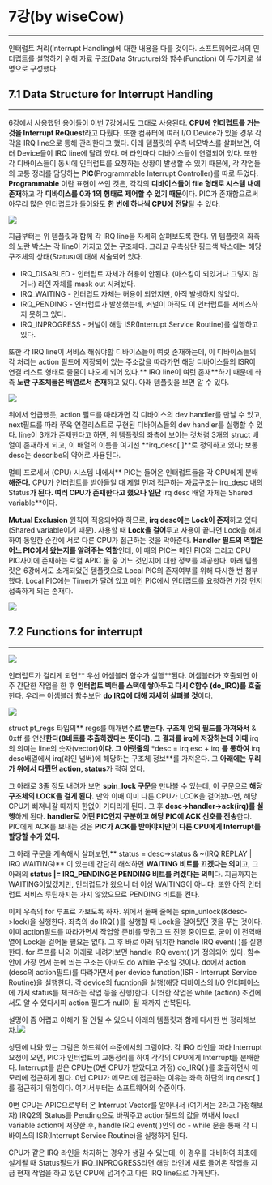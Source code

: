 # 7강\(by wiseCow\)

---

인터럽트 처리\(Interrupt Handling\)에 대한 내용을 다룰 것이다. 소프트웨어로서의 인터럽트를 설명하기 위해 자료 구조\(Data Structure\)와 함수\(Function\) 이 두가지로 설명으로 구성했다.

## 7.1 Data Structure for Interrupt Handling

---

6강에서 사용했던 용어들이 이번 7강에서도 그대로 사용된다. **CPU에 인터럽트를 거는 것을 Interrupt ReQuest**라고 다뤘다. 또한 컴퓨터에 여러 I/O Device가 있을 경우 각각을 IRQ line으로 통해 관리한다고 했다. 아래 템플릿의 우측 네모박스를 살펴보면, 여러 Device들이 IRQ line에 달려 있다. 매 라인마다 디바이스들이 연결되어 있다. 또한 각 디바이스들이 동시에 인터럽트를 요청하는 상황이 발생할 수 있기 때문에, 각 작업들의 교통 정리를 담당하는 **PIC**\(Programmable Interrupt Controller\)를 따로 두었다. **Programmable** 이란 표현이 쓰인 것은, 각각의 **디바이스들이 file 형태로 시스템 내에 존재**하고 각 **디바이스를 0과 1의 형태로 제어할 수 있기 때문**이다. PIC가 존재함으로써 아무리 많은 인터럽트가 들어와도 **한 번에 하나씩 CPU에 전달**될 수 있다.

![](/images/lk_0701.PNG)

지금부터는 위 템플릿과 함께 각 IRQ line을 자세히 살펴보도록 한다. 위 템플릿의 좌측의 노란 박스는 각 line이 가지고 있는 구조체다. 그리고 우측상단 핑크색 박스에는 해당 구조체의 상태\(Status\)에 대해 서술되어 있다.

* IRQ\_DISABLED - 인터럽트 자체가 허용이 안된다. \(마스킹이 되있거나 그렇지 않거나\) 라인 자체를 mask out 시켜놨다.
* IRQ\_WAITING - 인터럽트 자체는 허용이 되었지만, 아직 발생하지 않았다.
* IRQ\_PENDING - 인터럽트가 발생했는데, 커널이 아직도 이 인터럽트를 서비스하지 못하고 있다.
* IRQ\_INPROGRESS - 커널이 해당 ISR\(Interrupt Service Routine\)를 실행하고 있다.

또한 각 IRQ line이 서비스 해줘야할 디바이스들이 여럿 존재하는데, 이 디바이스들의 각 처리는 action 필드에 저장되어 있는 주소값을 따라가면 해당 디바이스들의 ISR이 연결 리스트 형태로 줄줄이 나오게 되어 있다.** IRQ line이 여럿 존재**하기 때문에 좌측 **노란 구조체들은 배열로서 존재**하고 있다. 아래 템플릿을 보면 알 수 있다.

![](/images/lk_0702.PNG)

위에서 언급했듯, action 필드를 따라가면 각 디바이스의 dev handler를 만날 수 있고, next필드를 따라 쭈욱 연결리스트로 구현된 디바이스들의 dev handler를 실행할 수 있다. line이 3개가 존재한다고 하면, 위 템플릿의 좌측에 보이는 것처럼 3개의 struct 배열이 존재하게 되고, 이 배열의 이름을 여기선 **irq\_desc\[ \]**로 정의하고 있다; 보통 desc는 describe의 약어로 사용된다.

멀티 프로세서 \(CPU\) 시스템 내에서** PIC는 들어온 인터럽트들을 각 CPU에게 분배**해준다.** CPU가 인터럽트를 받아들일 때 제일 먼저 접근하는 자료구조는 irq\_desc 내의 Status**가 된다. 여러 CPU가 존재한다고 했으나 일단** irq desc 배열 자체는 Shared variable**이다.

**Mutual Exclusion** 원칙이 적용되어야 하므로, **irq desc에는 Lock이 존재**하고 있다\(Shared variable이기 때문\). 사용할 때 **Lock을 걸어**두고 사용이 끝나면 Lock을 해제하여 동일한 순간에 서로 다른 CPU가 접근하는 것을 막아준다. **Handler 필드의 역할은 어느 PIC에서 왔는지를 알려주는 역할**인데, 이 때의 PIC는 메인 PIC와 그리고 CPU PIC사이에 존재하는 로컬 APIC 둘 중 어느 것인지에 대한 정보를 제공한다. 아래 템플릿은 6강에서도 소개되었던 템플릿으로 Local PIC의 존재여부를 위해 다시한 번 첨부했다. Local PIC에는 Timer가 달려 있고 메인 PIC에서 인터럽트를 요청하면 가장 먼저 접촉하게 되는 존재다.

![](/images/lk_0703.PNG)

## 7.2 Functions for interrupt

---

![](/images/lk_0704.PNG)

인터럽트가 걸리게 되면** 우선 어셈블러 함수가 실행**된다. 어셈블러가 호출되면 아주 간단한 작업을 한 후 **인터럽트 벡터를 스택에 쌓아두고 다시 C함수 \(do\_IRQ\)를 호출**한다. 우리는 어셈블러 함수보단 **do IRQ에 대해 자세히 살펴볼 것**이다.

![](/images/lk_0705.PNG)

struct pt\_regs 타입의** regs를 매개변수**로 받는다. 구조체 안의 필드를 가져와서** & 0xff 를 연산**한다\(**8비트를 추출하겠다는 뜻**이다\). 그 결과를 irq에 저장하는데 이때** irq의 의미는 line의 숫자\(vector\)**이다. 그 아랫줄의** \*desc = irq esc + irq **를 통하여** irq desc배열에서 irq\(라인 넘버\)에 해당하는 구조체 정보**를 가져온다. 그 **아래에는 우리가 위에서 다뤘던 action, status**가 적혀 있다.

그 아래로 3줄 정도 내려가 보면 **spin\_lock 구문**을 만나볼 수 있는데, 이 구문으로 **해당 구조체의 LOCK을 걸게 된다.** 만약 이때 이미 다른 CPU가 LCOK을 걸어놨다면, 해당 CPU가 빠져나갈 때까지 한없이 기다리게 된다. 그 후 **desc-&gt;handler-&gt;ack\(irq\)를 실행**하게 된다. **handler로 어떤 PIC인지 구분하고 해당 PIC에 ACK 신호를 전송**한다. PIC에게 ACK를 보내는 것은 **PIC가 ACK를 받아야지만이 다른 CPU에게 Interrupt를 할당할 수가 있다.**

그 아래 구문을 계속해서 살펴보면,** status = desc-&gt;status & ~\(IRQ REPLAY \| IRQ WAITING\)** 이 있는데 간단히 해석하면 **WAITING 비트를 끄겠다는 의미**고, 그 아래의 **status \|= IRQ\_PENDING은 PENDING 비트를 켜겠다는 의미**다. 지금까지는 WAITING이었겠지만, 인터럽트가 왔으니 더 이상 WAITING이 아니다. 또한 아직 인터럽트 서비스 루틴까지는 가지 않았으므로 PENDING 비트를 켠다.

이제 우측의 for 루프로 가보도록 하자. 위에서 둘째 줄에는 spin\_unlock\(&desc-&gt;lock\)을 실행한다. 좌측의 do IRQ\( \)를 실행할 때 Lock을 걸어뒀던 것을 푸는 것이다. 이미 action필드를 따라가면서 작업할 준비를 맞췄고 또 진행 중이므로, 굳이 이 전역배열에 Lock을 걸어둘 필요는 없다. 그 후 바로 아래 위치한 handle IRQ event\( \)를 실행한다. for 루프를 나와 아래로 내려가보면 handle IRQ event\( \)가 정의되어 있다. 함수 안에 가장 먼저 눈에 띄는 구조는 아마도 do while 구조일 것이다. do에서 action \(desc의 action필드\)를 따라가면서 per device function\(ISR - Interrupt Service Routine\)을 실행한다. 각 device의 fucntion을 실행\(해당 디바이스의 I/O 인터페이스에 가서 status를 체크하는 작업 등을 진행\)한다. 이러한 작업은 while \(action\) 조건에서도 알 수 있다시피 action 필드가 null이 될 때까지 반복된다.

설명이 좀 어렵고 이해가 잘 안될 수 있으니 아래의 템플릿과 함께 다시한 번 정리해보자.![](/images/lk_0706.PNG)

상단에 나와 있는 그림은 하드웨어 수준에서의 그림이다. 각 IRQ 라인을 따라 Interrupt 요청이 오면, PIC가 인터럽트의 교통정리를 하여 각각의 CPU에게 Interrupt를 분배한다. Interrupt를 받은 CPU는\(0번 CPU가 받았다고 가정\) do\_IRQ\( \)를 호출하면서 메모리에 접근하게 된다. 0번 CPU가 메모리에 접근하는 이유는 좌측 하단의 irq desc\[ \]를 접근하기 위함이다. 여기서부터는 소프트웨어의 수준이다.

0번 CPU는 APIC으로부터 온 Interrupt Vector를 알아내서 \(여기서는 2라고 가정해보자\) IRQ2의 Status를 Pending으로 바꿔주고 action필드의 값을 꺼내서 loacl variable action에 저장한 후, handle IRQ event\( \)안의 do - while 문을 통해 각 디바이스의 ISR\(Interrupt Service Routine\)을 실행하게 된다.

CPU가 같은 IRQ 라인을 차지하는 경우가 생길 수 있는데, 이 경우를 대비하여 최초에 설계될 때 Status필드가 IRQ\_INPROGRESS라면 해당 라인에 새로 들어온 작업을 지금 현재 작업을 하고 있던 CPU에 넘겨주고 다른 IRQ line으로 가게된다.

